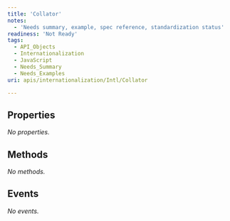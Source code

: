 ```yaml
---
title: 'Collator'
notes:
  - 'Needs summary, example, spec reference, standardization status'
readiness: 'Not Ready'
tags:
  - API_Objects
  - Internationalization
  - JavaScript
  - Needs_Summary
  - Needs_Examples
uri: apis/internationalization/Intl/Collator

---
```

## Properties

*No properties.*

## Methods

*No methods.*

## Events

*No events.*
